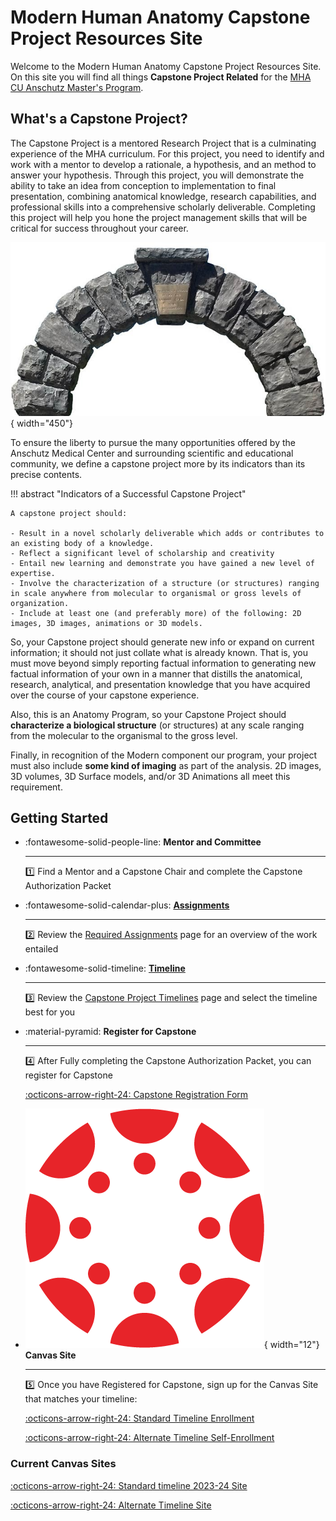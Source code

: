 # Modern Human Anatomy Capstone Project Resources Site

Welcome to the Modern Human Anatomy Capstone Project Resources Site. On this site you will find all things **Capstone Project Related** for the [MHA CU Anschutz Master's Program](https://medschool.cuanschutz.edu/ms-modern-human-anatomy).

## What's a Capstone Project?

The Capstone Project is a mentored Research Project that is a culminating experience of the MHA curriculum. For this project, you need to identify and work with a mentor to develop a rationale,  a hypothesis, and an method to answer your hypothesis. Through this project, you will demonstrate the ability to take an idea from conception to implementation to final presentation, combining anatomical knowledge, research capabilities, and professional skills into a comprehensive scholarly deliverable. Completing this project will help you hone the project management skills that will be critical for success throughout your career.

![Capstone Image](images/capstone-2.jpg){ width="450"}

To ensure the liberty to pursue the many opportunities offered by the Anschutz Medical Center and surrounding scientific and educational community, we define a capstone project more by its indicators than its precise contents.

!!! abstract "Indicators of a Successful Capstone Project"

    A capstone project should:

    - Result in a novel scholarly deliverable which adds or contributes to an existing body of a knowledge.
    - Reflect a significant level of scholarship and creativity
    - Entail new learning and demonstrate you have gained a new level of expertise.
    - Involve the characterization of a structure (or structures) ranging in scale anywhere from molecular to organismal or gross levels of organization.
    - Include at least one (and preferably more) of the following: 2D images, 3D images, animations or 3D models.

So, your Capstone project should generate new info or expand on current information; it should not just collate what is already known. That is, you must move beyond simply reporting factual information to generating new factual information of your own in a manner that distills the anatomical, research, analytical, and presentation knowledge that you have acquired over the course of your capstone experience.

Also, this is an Anatomy Program, so your Capstone Project should **characterize a biological structure** (or structures) at any scale ranging from the molecular to the organismal to the gross level.

Finally, in recognition of the Modern component our program, your project must also include **some kind of imaging** as part of the analysis. 2D images, 3D volumes, 3D Surface models, and/or 3D Animations all meet this requirement.

## Getting Started

<div class="grid cards" markdown>

-   :fontawesome-solid-people-line: **Mentor and Committee**
  
    ---
    
    :one: Find a Mentor and a Capstone Chair and complete the Capstone Authorization Packet

-   :fontawesome-solid-calendar-plus: [**Assignments**](assignments.md)
  
    ---
    
    :two: Review the [Required Assignments](assignments.md) page for an overview of the work entailed

-   :fontawesome-solid-timeline: [**Timeline**](timeline.md)

    ---
  
    :three: Review the [Capstone Project Timelines](timeline.md) page and select the timeline best for you

-   :material-pyramid: **Register for Capstone**

    ---
    
    :four: After Fully completing the Capstone Authorization Packet, you can register for Capstone
    
    [:octicons-arrow-right-24: Capstone Registration Form](https://medschool.cuanschutz.edu/ms-modern-human-anatomy/student-resources#ac-course-specific-forms-1)

-   ![canvas bug](images/Canvas_Bug_Color_RGB.png){ width="12"} **Canvas Site**

    ---
    
    :five: Once you have Registered for Capstone, sign up for the Canvas Site that matches your timeline:

    [:octicons-arrow-right-24: Standard Timeline Enrollment](mailto:Ernesto.Salcedo@cuanschutz.edu)

    [:octicons-arrow-right-24: Alternate Timeline Self-Enrollment](https://ucdenver.instructure.com/enroll/HYNNPW)

</div>

### Current Canvas Sites

[:octicons-arrow-right-24: Standard timeline 2023-24 Site](https://ucdenver.instructure.com/courses/547733)
    
[:octicons-arrow-right-24: Alternate Timeline Site](https://ucdenver.instructure.com/courses/564643)

